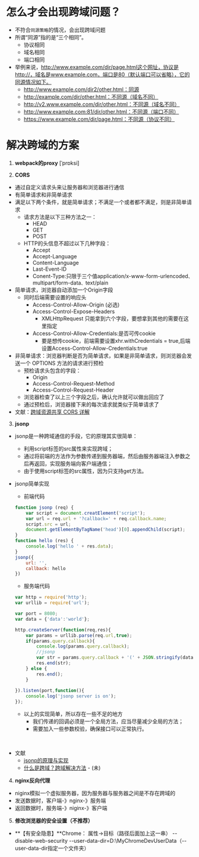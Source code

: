 # 怎么才会出现跨域问题？
  - 不符合`同源策略`的情况，会出现跨域问题
  - 所谓“同源”指的是“三个相同”。
    - 协议相同
    - 域名相同
    - 端口相同
  - 举例来说，http://www.example.com/dir/page.html这个网址，协议是http://，域名是www.example.com，端口是80（默认端口可以省略），它的同源情况如下。
    - http://www.example.com/dir2/other.html：同源
    - http://example.com/dir/other.html：不同源（域名不同）
    - http://v2.www.example.com/dir/other.html：不同源（域名不同）
    - http://www.example.com:81/dir/other.html：不同源（端口不同）
    - https://www.example.com/dir/page.html：不同源（协议不同）
# 解决跨域的方案

1. **webpack的proxy**    [ˈprɒksi]

2. **CORS**

  - 通过自定义请求头来让服务器和浏览器进行通信
  - 有简单请求和非简单请求
  - 满足以下两个条件，就是简单请求；不满足一个或者都不满足，则是非简单请求
    - 请求方法是以下三种方法之一：
      - HEAD
      - GET
      - POST
    - HTTP的头信息不超过以下几种字段：
      - Accept
      - Accept-Language
      - Content-Language
      - Last-Event-ID
      - Conent-Type:只限于三个值application/x-www-form-urlencoded`、`multipart/form-data`、`text/plain
  - 简单请求，浏览器自动添加一个Origin字段
    - 同时后端需要设置的响应头
      - Access-Control-Allow-Origin (必选)
      - Access-Control-Expose-Headers
        - XMLHttpRequest 只能拿到六个字段，要想拿到其他的需要在这里指定
      - Access-Control-Allow-Credentials:是否可传cookie
        - 要是想传cookie，前端需要设置xhr.withCredentials = true,后端设置Access-Control-Allow-Credentials:true
  - 非简单请求：浏览器判断是否为简单请求，如果是非简单请求，则浏览器会发送一个 OPTIONS 方法的请求进行预检
    - 预检请求头包含的字段：
      - Origin
      - Access-Control-Request-Method
      - Access-Control-Request-Header
    - 浏览器检查了以上三个字段之后，确认允许就可以做出回应了
    - 通过预检后，浏览器接下来的每次请求就类似于简单请求了
  - 文献：[跨域资源共享 CORS 详解](http://www.ruanyifeng.com/blog/2016/04/cors.html)

3. **jsonp**

  - jsonp是一种跨域通信的手段，它的原理其实很简单：

    - 利用script标签的src属性来实现跨域；
    - 通过将前端的方法作为参数传递到服务器端，然后由服务器端注入参数之后再返回，实现服务端向客户端通信；
    - 由于使用script标签的src属性，因为只支持get方法。

  - jsonp简单实现

    - 前端代码

    ```js
    function jsonp (req) {
        var script = document.creatElement('script');
        var url = req.url + '?callback=' + req.callback.name;
        script.src = url;
        document.getElementByTagName('head')[0].appendChild(script);
    }
    function hello (res) {
        console.log('hello ' + res.data);
    }
    jsonp({
        url: '',
        callback: hello
    })
    ```

    - 服务端代码

    ```js
    var http = require('http');
    var urllib = require('url');
    
    var port = 8080;
    var data = {'data':'world'};
    
    http.createServer(function(req,res){
        var params = urllib.parse(req.url,true);
        if(params.query.callback){
            console.log(params.query.callback);
            //jsonp
            var str = params.query.callback + '(' + JSON.stringify(data) + ')';
            res.end(str);
        } else {
            res.end();
        }
        
    }).listen(port,function(){
        console.log('jsonp server is on');
    });
    ```

    - 以上的实现简单，所以存在一些不足的地方
      - 我们传递的回调必须是一个全局方法，应当尽量减少全局的方法；
      - 需要加入一些参数校验，确保接口可以正常执行。

  ​	

  - 文献
    - [jsonp的原理与实现](https://segmentfault.com/a/1190000007665361)
    - [什么是跨域？跨域解决方法](https://blog.csdn.net/qq_38128179/article/details/84956552) - (未)

4. **nginx反向代理**

  - niginx模拟一个虚拟服务器，因为服务器与服务器之间是不存在跨域的
  - 发送数据时，客户端-》nginx-》服务端
  - 返回数据时，服务端-》niginx-》客户端

5. **修改浏览器的安全设置（不推荐）**

  - **【有安全隐患】**Chrome： 属性->目标（路径后面加上这一串） --disable-web-security --user-data-dir=D:\MyChromeDevUserData（--user-data-dir指定一个文件夹）